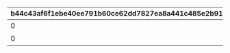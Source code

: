 |b44c43af6f1ebe40ee791b60ce62dd7827ea8a441c485e2b91c14335f3131219|85531e4b5259cf74e99840620c356c46e4a4090e0957b32200ba5c268976a2e1|38da3ae2ce22f5bc0fb913c09098ae0ac8cf6d2fc4872d070442e6dd880fdab1|fb73ac74f975ae809f997baa20b3a8b24e47c6ece9b190d9664f3e1ca1ff1249|0d5acc8c33af145f0bfa79d82ec1586104bc24f2347b83cbcc4981dcad934370|fac7c671c9a3d5a77494b9df5327822356a8c5cbf83318a060a9a5cbbaa746e6|3c78607e7b11e7d8eeefa4d6a1873cbe881bc029b39a88accae3652b5eae31cf|e0311e79c5f57e53b0814a3ec511c6242fae2dfd1374b823b8862b0cd40f58a0|cb0d0ce449990fb9f84cc80ea08104d5a81e61f83fd83f4c231b85ec15170f93|a82217dce17bd9987f5bd410e9f008364accc6b9ce3850ec2f3282e4728c822a|63f7b8bdad614c342d982b44bbef846e4c960ae0523ca21c620e70d0d92ed0f2|c041326965c4497223068e70a448aa22b3261e95c97c4c2bea8c282c2010167f|33ca84ade476d86aec1ea16892a7a611255a3d740d434fb9e676d3a7cff8df22|38dca979aeb5d65eea21b7a74127915e00822643be59c3df50f9c981462fded6|eca4a8df89c6d740ff9e306e800f74abecf5b9299b75b80f02f7fef4a51f209c|52da622ac76059a87f1e664721b866b12498e50d1f0123b20677854736ceb569|02eed6e836769f80068fb782937bbfd10efc3988d172760f0c27ae0dca414532|37ff5187a5b1cfebf912e815446db1d0faa121eb58dcfbf454d06f7ac0e8c583|
| --- | --- | --- | --- | --- | --- | --- | --- | --- | --- | --- | --- | --- | --- | --- | --- | --- | --- |
|0|15|0|0|スコアを累計で192000獲得しよう|0|0|0|11001071|1|0|0|0|192000|0|1|0|0|
|0|15|0|0|スコアを累計で480000獲得しよう|0|0|0|11001072|2|0|0|0|480000|0|1|0|0|